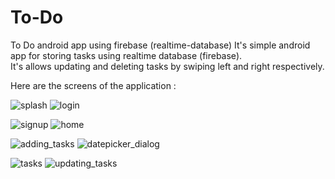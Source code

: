 # To-Do
To Do android app using firebase (realtime-database)
It's simple android app for storing tasks using realtime database (firebase).  
It's allows updating and deleting tasks by swiping left and right respectively.

Here are the screens of the application :



![splash](https://user-images.githubusercontent.com/60170680/119781327-8354e080-bee8-11eb-9231-bd589fe527ac.jpg)
                ![login](https://user-images.githubusercontent.com/60170680/119783084-7fc25900-beea-11eb-9bb2-1bb8bd931a44.jpg)
     
![signup](https://user-images.githubusercontent.com/60170680/119783160-95378300-beea-11eb-99b2-67425135b595.jpg)
                ![home](https://user-images.githubusercontent.com/60170680/119783238-aa141680-beea-11eb-84ae-02f66dff83b6.jpg)

![adding_tasks](https://user-images.githubusercontent.com/60170680/119783900-4e965880-beeb-11eb-9e99-6f74c26ad798.jpg)
                ![datepicker_dialog](https://user-images.githubusercontent.com/60170680/119783961-5e15a180-beeb-11eb-9152-05cb3142b1ae.jpg)

![tasks](https://user-images.githubusercontent.com/60170680/119784160-8e5d4000-beeb-11eb-870b-6d5fcd65ad3a.jpg)
                ![updating_tasks](https://user-images.githubusercontent.com/60170680/119784664-104d6900-beec-11eb-96b9-94936f3210a6.jpg)







